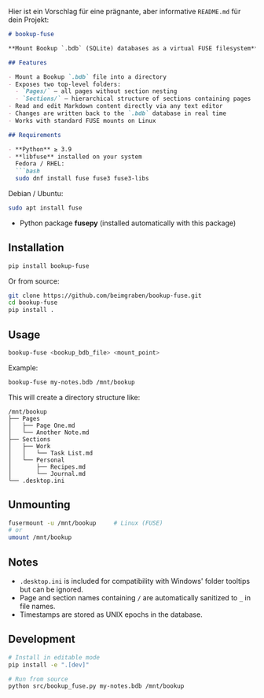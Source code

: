 Hier ist ein Vorschlag für eine prägnante, aber informative `README.md` für dein Projekt:

````markdown
# bookup-fuse

**Mount Bookup `.bdb` (SQLite) databases as a virtual FUSE filesystem** — browse and edit your Bookup pages and sections directly as Markdown files.

## Features

- Mount a Bookup `.bdb` file into a directory
- Exposes two top-level folders:
  - `Pages/` — all pages without section nesting
  - `Sections/` — hierarchical structure of sections containing pages
- Read and edit Markdown content directly via any text editor
- Changes are written back to the `.bdb` database in real time
- Works with standard FUSE mounts on Linux

## Requirements

- **Python** ≥ 3.9
- **libfuse** installed on your system
  Fedora / RHEL:
  ```bash
  sudo dnf install fuse fuse3 fuse3-libs
````

Debian / Ubuntu:

```bash
sudo apt install fuse
```

* Python package **fusepy** (installed automatically with this package)

## Installation

```bash
pip install bookup-fuse
```

Or from source:

```bash
git clone https://github.com/beimgraben/bookup-fuse.git
cd bookup-fuse
pip install .
```

## Usage

```bash
bookup-fuse <bookup_bdb_file> <mount_point>
```

Example:

```bash
bookup-fuse my-notes.bdb /mnt/bookup
```

This will create a directory structure like:

```
/mnt/bookup
├── Pages
│   ├── Page One.md
│   └── Another Note.md
├── Sections
│   ├── Work
│   │   └── Task List.md
│   └── Personal
│       ├── Recipes.md
│       └── Journal.md
└── .desktop.ini
```

## Unmounting

```bash
fusermount -u /mnt/bookup     # Linux (FUSE)
# or
umount /mnt/bookup
```

## Notes

* `.desktop.ini` is included for compatibility with Windows' folder tooltips but can be ignored.
* Page and section names containing `/` are automatically sanitized to `_` in file names.
* Timestamps are stored as UNIX epochs in the database.

## Development

```bash
# Install in editable mode
pip install -e ".[dev]"

# Run from source
python src/bookup_fuse.py my-notes.bdb /mnt/bookup
```
